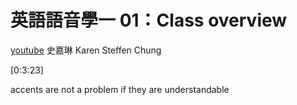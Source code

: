 # 英語語音學一 01：Class overview

[youtube](https://www.youtube.com/watch?v=IHUKxHiRraw) 史嘉琳 Karen Steffen Chung

[0:3:23]

accents are not a problem if they are understandable

